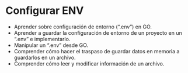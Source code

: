# Configurar ENV 

* Aprender sobre configuración de entorno (“.env”) en GO.
* Aprender a guardar la configuración de entorno de un proyecto en un “.env” e implementarlo.
* Manipular un “.env” desde GO.
* Comprender cómo hacer el traspaso de guardar datos en memoria a guardarlos en un archivo.
* Comprender cómo leer y modificar información de un archivo.
